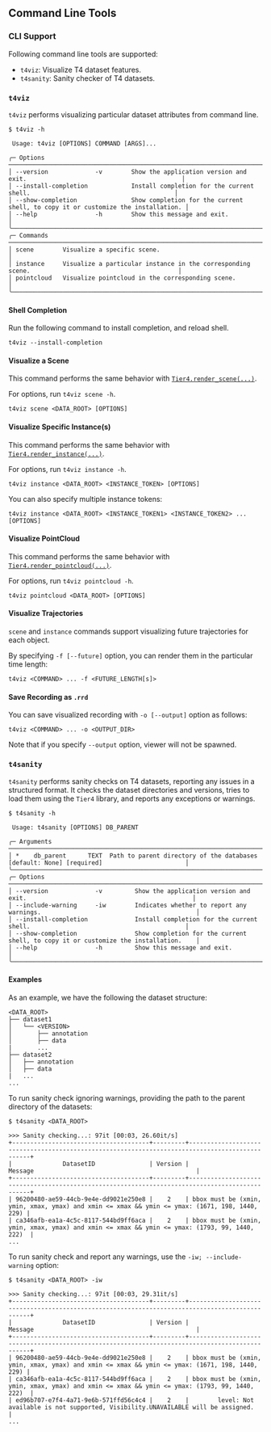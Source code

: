 ## Command Line Tools

### CLI Support

Following command line tools are supported:

- `t4viz`: Visualize T4 dataset features.
- `t4sanity`: Sanity checker of T4 datasets.

### `t4viz`

`t4viz` performs visualizing particular dataset attributes from command line.

```shell
$ t4viz -h

 Usage: t4viz [OPTIONS] COMMAND [ARGS]...

╭─ Options ────────────────────────────────────────────────────────────────────────────────────────────────────────╮
│ --version             -v        Show the application version and exit.                                           │
│ --install-completion            Install completion for the current shell.                                        │
│ --show-completion               Show completion for the current shell, to copy it or customize the installation. │
│ --help                -h        Show this message and exit.                                                      │
╰──────────────────────────────────────────────────────────────────────────────────────────────────────────────────╯
╭─ Commands ───────────────────────────────────────────────────────────────────────────────────────────────────────╮
│ scene        Visualize a specific scene.                                                                         │
│ instance     Visualize a particular instance in the corresponding scene.                                         │
│ pointcloud   Visualize pointcloud in the corresponding scene.                                                    │
╰──────────────────────────────────────────────────────────────────────────────────────────────────────────────────╯
```

#### Shell Completion

Run the following command to install completion, and reload shell.

```shell
t4viz --install-completion
```

#### Visualize a Scene

This command performs the same behavior with [`Tier4.render_scene(...)`](./render.md#rendering-scene).

For options, run `t4viz scene -h`.

```shell
t4viz scene <DATA_ROOT> [OPTIONS]
```

#### Visualize Specific Instance(s)

This command performs the same behavior with [`Tier4.render_instance(...)`](./render.md#rendering-instances).

For options, run `t4viz instance -h`.

```shell
t4viz instance <DATA_ROOT> <INSTANCE_TOKEN> [OPTIONS]
```

You can also specify multiple instance tokens:

```shell
t4viz instance <DATA_ROOT> <INSTANCE_TOKEN1> <INSTANCE_TOKEN2> ... [OPTIONS]
```

#### Visualize PointCloud

This command performs the same behavior with [`Tier4.render_pointcloud(...)`](./render.md#rendering-pointcloud).

For options, run `t4viz pointcloud -h`.

```shell
t4viz pointcloud <DATA_ROOT> [OPTIONS]
```

#### Visualize Trajectories

`scene` and `instance` commands support visualizing future trajectories for each object.

By specifying `-f [--future]` option, you can render them in the particular time length:

```shell
t4viz <COMMAND> ... -f <FUTURE_LENGTH[s]>
```

#### Save Recording as `.rrd`

You can save visualized recording with `-o [--output]` option as follows:

```shell
t4viz <COMMAND> ... -o <OUTPUT_DIR>
```

Note that if you specify `--output` option, viewer will not be spawned.

### `t4sanity`

`t4sanity` performs sanity checks on T4 datasets, reporting any issues in a structured format.
It checks the dataset directories and versions, tries to load them using the `Tier4` library, and reports any exceptions or warnings.

```shell
$ t4sanity -h

 Usage: t4sanity [OPTIONS] DB_PARENT

╭─ Arguments ──────────────────────────────────────────────────────────────────────────────────────────────────────────╮
│ *    db_parent      TEXT  Path to parent directory of the databases [default: None] [required]                       │
╰──────────────────────────────────────────────────────────────────────────────────────────────────────────────────────╯
╭─ Options ────────────────────────────────────────────────────────────────────────────────────────────────────────────╮
│ --version             -v         Show the application version and exit.                                              │
│ --include-warning     -iw        Indicates whether to report any warnings.                                           │
│ --install-completion             Install completion for the current shell.                                           │
│ --show-completion                Show completion for the current shell, to copy it or customize the installation.    │
│ --help                -h         Show this message and exit.                                                         │
╰──────────────────────────────────────────────────────────────────────────────────────────────────────────────────────╯
```

#### Examples

As an example, we have the following the dataset structure:

```shell
<DATA_ROOT>
├── dataset1
│   └── <VERSION>
│       ├── annotation
│       ├── data
|       ...
├── dataset2
│   ├── annotation
│   ├── data
|   ...
...
```

To run sanity check ignoring warnings, providing the path to the parent directory of the datasets:

```shell
$ t4sanity <DATA_ROOT>

>>> Sanity checking...: 97it [00:03, 26.60it/s]
+--------------------------------------+---------+------------------------------------------------------------------------------------------------+
|              DatasetID               | Version |                                            Message                                             |
+--------------------------------------+---------+------------------------------------------------------------------------------------------------+
| 96200480-ae59-44cb-9e4e-dd9021e250e8 |    2    | bbox must be (xmin, ymin, xmax, ymax) and xmin <= xmax && ymin <= ymax: (1671, 198, 1440, 229) |
| ca346afb-ea1a-4c5c-8117-544bd9ff6aca |    2    | bbox must be (xmin, ymin, xmax, ymax) and xmin <= xmax && ymin <= ymax: (1793, 99, 1440, 222)  |
...
```

To run sanity check and report any warnings, use the `-iw; --include-warning` option:

```shell
$ t4sanity <DATA_ROOT> -iw

>>> Sanity checking...: 97it [00:03, 29.31it/s]
+--------------------------------------+---------+------------------------------------------------------------------------------------------------+
|              DatasetID               | Version |                                            Message                                             |
+--------------------------------------+---------+------------------------------------------------------------------------------------------------+
| 96200480-ae59-44cb-9e4e-dd9021e250e8 |    2    | bbox must be (xmin, ymin, xmax, ymax) and xmin <= xmax && ymin <= ymax: (1671, 198, 1440, 229) |
| ca346afb-ea1a-4c5c-8117-544bd9ff6aca |    2    | bbox must be (xmin, ymin, xmax, ymax) and xmin <= xmax && ymin <= ymax: (1793, 99, 1440, 222)  |
| ed96b707-e7f4-4a71-9e6b-571ffd56c4c4 |    2    |        level: Not available is not supported, Visibility.UNAVAILABLE will be assigned.         |
...
```
